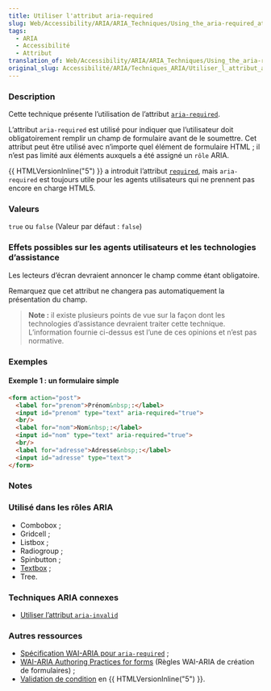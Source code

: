 ```yaml
---
title: Utiliser l'attribut aria-required
slug: Web/Accessibility/ARIA/ARIA_Techniques/Using_the_aria-required_attribute
tags:
  - ARIA
  - Accessibilité
  - Attribut
translation_of: Web/Accessibility/ARIA/ARIA_Techniques/Using_the_aria-required_attribute
original_slug: Accessibilité/ARIA/Techniques_ARIA/Utiliser_l_attribut_aria-required
---
```

### Description

Cette technique présente l’utilisation de l’attribut [`aria-required`](http://www.w3.org/TR/wai-aria/states_and_properties#aria-required).

L’attribut `aria-required` est utilisé pour indiquer que l’utilisateur doit obligatoirement remplir un champ de formulaire avant de le soumettre. Cet attribut peut être utilisé avec n’importe quel élément de formulaire HTML ; il n’est pas limité aux éléments auxquels a été assigné un `rôle` ARIA.

{{ HTMLVersionInline("5") }} a introduit l’attribut [`required`](/fr/docs/Web/HTML/Attributes), mais `aria-required` est toujours utile pour les agents utilisateurs qui ne prennent pas encore en charge HTML5.

### Valeurs

`true` ou `false` (Valeur par défaut&nbsp;: `false`)

### Effets possibles sur les agents utilisateurs et les technologies d’assistance

Les lecteurs d’écran devraient annoncer le champ comme étant obligatoire.

Remarquez que cet attribut ne changera pas automatiquement la présentation du champ.

> **Note :** il existe plusieurs points de vue sur la façon dont les technologies d’assistance devraient traiter cette technique. L’information fournie ci-dessus est l’une de ces opinions et n’est pas normative.

### Exemples

#### Exemple 1&nbsp;: un formulaire simple

```html
<form action="post">
  <label for="prenom">Prénom&nbsp;:</label>
  <input id="prenom" type="text" aria-required="true">
  <br/>
  <label for="nom">Nom&nbsp;:</label>
  <input id="nom" type="text" aria-required="true">
  <br/>
  <label for="adresse">Adresse&nbsp;:</label>
  <input id="adresse" type="text">
</form>
```

### Notes

### Utilisé dans les rôles ARIA

- Combobox&nbsp;;
- Gridcell&nbsp;;
- Listbox&nbsp;;
- Radiogroup&nbsp;;
- Spinbutton&nbsp;;
- [Textbox](/fr/Accessibilité/ARIA/Techniques_ARIA/Utiliser_le_rôle_textbox)&nbsp;;
- Tree.

### Techniques ARIA connexes

- [Utiliser l’attribut `aria-invalid`](/fr/Accessibilité/ARIA/Techniques_ARIA/Utiliser_l_attribut_aria-invalid)

### Autres ressources

- [Spécification WAI-ARIA pour `aria-required`](http://www.w3.org/TR/wai-aria/states_and_properties#aria-required)&nbsp;;
- [WAI-ARIA Authoring Practices for forms](http://www.w3.org/TR/wai-aria-practices/#ariaform) (Règles WAI-ARIA de création de formulaires)&nbsp;;
- [Validation de condition](/fr/docs/Web/Guide/HTML/HTML5/Constraint_validation) en {{ HTMLVersionInline("5") }}.
